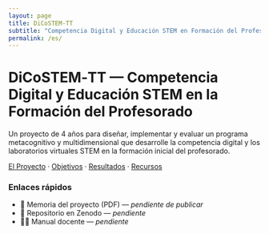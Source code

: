 ```yaml
---
layout: page
title: DiCoSTEM‑TT
subtitle: "Competencia Digital y Educación STEM en Formación del Profesorado"
permalink: /es/
---
```

<div class="hero">
  <h1>DiCoSTEM‑TT — Competencia Digital y Educación STEM en la Formación del Profesorado</h1>
  <p class="subtitle">Un proyecto de 4 años para diseñar, implementar y evaluar un programa metacognitivo y multidimensional que desarrolle la competencia digital y los laboratorios virtuales STEM en la formación inicial del profesorado.</p>
  <p>
    <a href="/es/proyecto/" class="button">El Proyecto</a> ·
    <a href="/es/objetivos/">Objetivos</a> ·
    <a href="/es/resultados/">Resultados</a> ·
    <a href="/es/recursos/">Recursos</a>
  </p>
</div>

### Enlaces rápidos
- 📄 Memoria del proyecto (PDF) — *pendiente de publicar*
- 🧪 Repositorio en Zenodo — *pendiente*
- 🧑‍🏫 Manual docente — *pendiente*
